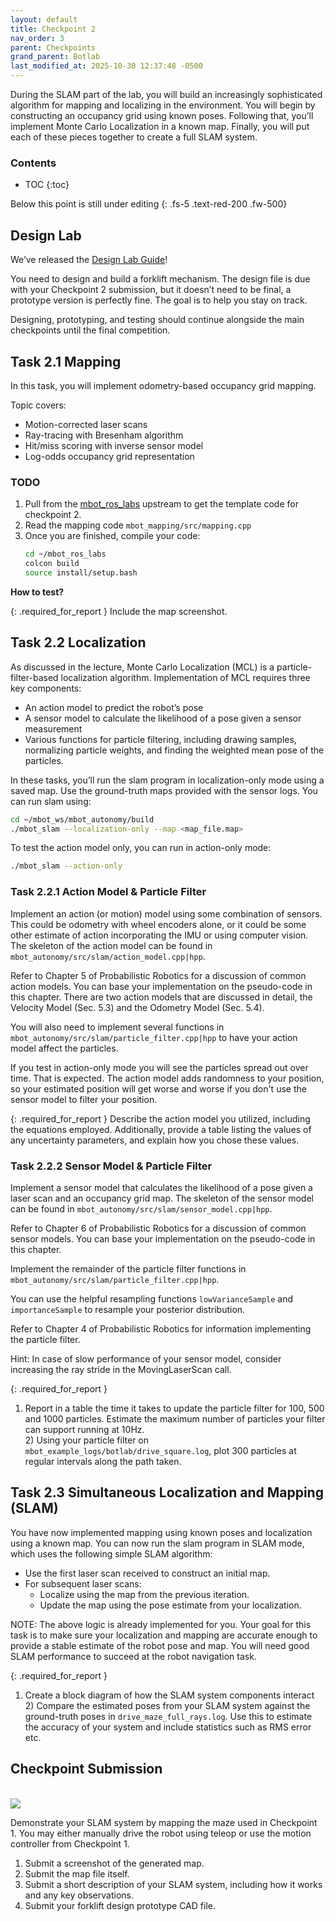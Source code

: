 ```yaml
---
layout: default
title: Checkpoint 2
nav_order: 3
parent: Checkpoints
grand_parent: Botlab
last_modified_at: 2025-10-30 12:37:48 -0500
---
```



During the SLAM part of the lab, you will build an increasingly sophisticated algorithm for mapping and localizing in the environment. You will begin by constructing an occupancy grid using known poses. Following that, you’ll implement Monte Carlo Localization in a known map. Finally, you will put each of these pieces together to create a full SLAM system.


### Contents
* TOC
{:toc}

Below this point is still under editing
{: .fs-5 .text-red-200 .fw-500}

## Design Lab

We’ve released the [Design Lab Guide](/docs/botlab/checkpoints/design-lab)!

You need to design and build a forklift mechanism. The design file is due with your Checkpoint 2 submission, but it doesn’t need to be final, a prototype version is perfectly fine. The goal is to help you stay on track.

Designing, prototyping, and testing should continue alongside the main checkpoints until the final competition.

## Task 2.1 Mapping

In this task, you will implement odometry-based occupancy grid mapping.

Topic covers:
- Motion-corrected laser scans
- Ray-tracing with Bresenham algorithm
- Hit/miss scoring with inverse sensor model
- Log-odds occupancy grid representation

### TODO
1. Pull from the [mbot_ros_labs](https://gitlab.eecs.umich.edu/rob550-f25/mbot_labs_ws) upstream to get the template code for checkpoint 2. 
2. Read the mapping code `mbot_mapping/src/mapping.cpp`
3. Once you are finished, compile your code:
    ```bash
    cd ~/mbot_ros_labs
    colcon build
    source install/setup.bash
    ```

**How to test?**

{: .required_for_report } 
Include the map screenshot.


## Task 2.2 Localization
As discussed in the lecture, Monte Carlo Localization (MCL) is a particle-filter-based localization algorithm. Implementation of MCL requires three key components: 
- An action model to predict the robot’s pose
- A sensor model to calculate the likelihood of a pose given a sensor measurement
- Various functions for particle filtering, including drawing samples, normalizing particle weights, and finding the weighted mean pose of the particles. 

In these tasks, you’ll run the slam program in localization-only mode using a saved map. Use the ground-truth maps provided with the sensor logs. You can run slam using: 
```bash
cd ~/mbot_ws/mbot_autonomy/build
./mbot_slam --localization-only --map <map_file.map>
```

To test the action model only, you can run in action-only mode:
```bash
./mbot_slam --action-only
```

### Task 2.2.1 Action Model & Particle Filter
Implement an action (or motion) model using some combination of sensors. This could be odometry with wheel encoders alone, or it could be some other estimate of action incorporating the IMU or using computer vision. The skeleton of the action model can be found in `mbot_autonomy/src/slam/action_model.cpp|hpp`.

Refer to Chapter 5 of Probabilistic Robotics for a discussion of common action models. You can base your implementation on the pseudo-code in this chapter. There are two action models that are discussed in detail, the Velocity Model (Sec. 5.3) and the Odometry Model (Sec. 5.4).

You will also need to implement several functions in `mbot_autonomy/src/slam/particle_filter.cpp|hpp` to have your action model affect the particles.

If you test in action-only mode you will see the particles spread out over time. That is expected. The action model adds randomness to your position, so your estimated position will get worse and worse if you don't use the sensor model to filter your position.

{: .required_for_report } 
Describe the action model you utilized, including the equations employed. Additionally, provide a table listing the values of any uncertainty parameters, and explain how you chose these values.

### Task 2.2.2 Sensor Model & Particle Filter
Implement a sensor model that calculates the likelihood of a pose given a laser scan and an occupancy grid map. The skeleton of the sensor model can be found in `mbot_autonomy/src/slam/sensor_model.cpp|hpp`.  

Refer to Chapter 6 of Probabilistic Robotics for a discussion of common sensor models. You can base your implementation on the pseudo-code in this chapter.  

Implement the remainder of the particle filter functions in `mbot_autonomy/src/slam/particle_filter.cpp|hpp`.

You can use the helpful resampling functions `lowVarianceSample` and `importanceSample` to resample your posterior distribution.

Refer to Chapter 4 of Probabilistic Robotics for information implementing the particle filter.

Hint: In case of slow performance of your sensor model, consider increasing the ray stride in the MovingLaserScan call.

{: .required_for_report } 
1) Report in a table the time it takes to update the particle filter for 100, 500 and 1000 particles. Estimate the maximum number of particles your filter can support running at 10Hz.
<br> 2) Using your particle filter on `mbot_example_logs/botlab/drive_square.log`, plot 300 particles at regular intervals along the path taken.

## Task 2.3 Simultaneous Localization and Mapping (SLAM)
You have now implemented mapping using known poses and localization using a known map. You can now run the slam program in SLAM mode, which uses the following simple SLAM algorithm:
- Use the first laser scan received to construct an initial map.
- For subsequent laser scans:
    - Localize using the map from the previous iteration.
    - Update the map using the pose estimate from your localization.

NOTE: The above logic is already implemented for you. Your goal for this task is to make sure your localization and mapping are accurate enough to provide a stable estimate of the robot pose and map. You will need good SLAM performance to succeed at the robot navigation task.

{: .required_for_report } 
1) Create a block diagram of how the SLAM system components interact
<br> 2) Compare the estimated poses from your SLAM system against the ground-truth poses in `drive_maze_full_rays.log`. Use this to estimate the accuracy of your system and include statistics such as RMS error etc.


## Checkpoint Submission
<br>
<a class="image-link" href="/assets/images/botlab/checkpoints/checkpoint1-maze.png">
<img src="/assets/images/botlab/checkpoints/checkpoint1-maze.png" alt=" " style="max-width:600px;"/>
</a>

Demonstrate your SLAM system by mapping the maze used in Checkpoint 1. You may either manually drive the robot using teleop or use the motion controller from Checkpoint 1.
1. Submit a screenshot of the generated map.
2. Submit the map file itself.
3. Submit a short description of your SLAM system, including how it works and any key observations.
4. Submit your forklift design prototype CAD file.